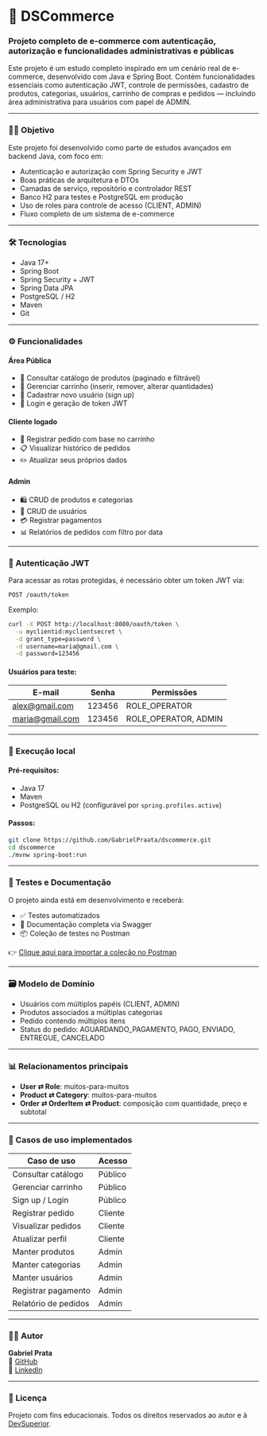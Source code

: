 # 🛒 DSCommerce

### Projeto completo de e-commerce com autenticação, autorização e funcionalidades administrativas e públicas

Este projeto é um estudo completo inspirado em um cenário real de e-commerce, desenvolvido com Java e Spring Boot. Contém funcionalidades essenciais como autenticação JWT, controle de permissões, cadastro de produtos, categorias, usuários, carrinho de compras e pedidos — incluindo área administrativa para usuários com papel de ADMIN.

---

### 👨‍🎓 Objetivo

Este projeto foi desenvolvido como parte de estudos avançados em backend Java, com foco em:
- Autenticação e autorização com Spring Security e JWT
- Boas práticas de arquitetura e DTOs
- Camadas de serviço, repositório e controlador REST
- Banco H2 para testes e PostgreSQL em produção
- Uso de roles para controle de acesso (CLIENT, ADMIN)
- Fluxo completo de um sistema de e-commerce

---

### 🛠️ Tecnologias

- Java 17+
- Spring Boot
- Spring Security + JWT
- Spring Data JPA
- PostgreSQL / H2
- Maven
- Git

---

### ⚙️ Funcionalidades

#### Área Pública
- 🔎 Consultar catálogo de produtos (paginado e filtrável)
- 🛒 Gerenciar carrinho (inserir, remover, alterar quantidades)
- 🧑 Cadastrar novo usuário (sign up)
- 🔐 Login e geração de token JWT

#### Cliente logado
- 🧾 Registrar pedido com base no carrinho
- 📋 Visualizar histórico de pedidos
- ✏️ Atualizar seus próprios dados

#### Admin
- 🛍️ CRUD de produtos e categorias
- 👥 CRUD de usuários
- 💳 Registrar pagamentos
- 📊 Relatórios de pedidos com filtro por data

---

### 🔑 Autenticação JWT

Para acessar as rotas protegidas, é necessário obter um token JWT via:
```http
POST /oauth/token
```

Exemplo:
```bash
curl -X POST http://localhost:8080/oauth/token \
  -u myclientid:myclientsecret \
  -d grant_type=password \
  -d username=maria@gmail.com \
  -d password=123456
```

#### Usuários para teste:

| E-mail             | Senha   | Permissões             |
|--------------------|---------|------------------------|
| alex@gmail.com     | 123456  | ROLE_OPERATOR          |
| maria@gmail.com    | 123456  | ROLE_OPERATOR, ADMIN   |

---

### 🧪 Execução local

#### Pré-requisitos:
- Java 17
- Maven
- PostgreSQL ou H2 (configurável por `spring.profiles.active`)

#### Passos:
```bash
git clone https://github.com/GabrielPraata/dscommerce.git
cd dscommerce
./mvnw spring-boot:run
```

---

### 🧪 Testes e Documentação

O projeto ainda está em desenvolvimento e receberá:
- ✅ Testes automatizados
- 📄 Documentação completa via Swagger
- 📦 Coleção de testes no Postman

👉 [Clique aqui para importar a coleção no Postman](DSCommerce.postman_collection.json)

---

### 🗃️ Modelo de Domínio

- Usuários com múltiplos papéis (CLIENT, ADMIN)
- Produtos associados a múltiplas categorias
- Pedido contendo múltiplos itens
- Status do pedido: AGUARDANDO_PAGAMENTO, PAGO, ENVIADO, ENTREGUE, CANCELADO

---

### 📊 Relacionamentos principais

- **User ⇄ Role**: muitos-para-muitos
- **Product ⇄ Category**: muitos-para-muitos
- **Order ⇄ OrderItem ⇄ Product**: composição com quantidade, preço e subtotal

---

### 🧩 Casos de uso implementados

| Caso de uso           | Acesso         |
|------------------------|----------------|
| Consultar catálogo     | Público         |
| Gerenciar carrinho     | Público         |
| Sign up / Login        | Público         |
| Registrar pedido       | Cliente         |
| Visualizar pedidos     | Cliente         |
| Atualizar perfil       | Cliente         |
| Manter produtos        | Admin           |
| Manter categorias      | Admin           |
| Manter usuários        | Admin           |
| Registrar pagamento    | Admin           |
| Relatório de pedidos   | Admin           |

---

### 👨‍💻 Autor

**Gabriel Prata**  
🔗 [GitHub](https://github.com/GabrielPraata)  
🔗 [LinkedIn](https://www.linkedin.com/in/gabrielprata/)

---

### 📄 Licença

Projeto com fins educacionais. Todos os direitos reservados ao autor e à [DevSuperior](https://devsuperior.com.br).
